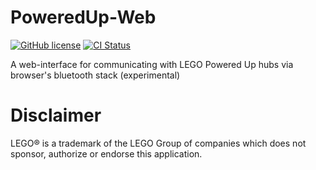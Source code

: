 # PoweredUp-Web

[![GitHub license](https://img.shields.io/github/license/nvsukhanov/web-lpu)](https://github.com/nvsukhanov/poweredup-web/blob/main/LICENSE.md)
[![CI Status](https://github.com/nvsukhanov/web-lpu/actions/workflows/ci.yml/badge.svg)](https://github.com/nvsukhanov/poweredup-web/actions)

A web-interface for communicating with LEGO Powered Up hubs via browser's bluetooth stack (experimental)

# Disclaimer

LEGO® is a trademark of the LEGO Group of companies which does not sponsor, authorize or endorse this application.
